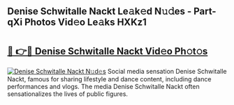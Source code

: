 ## Denise Schwitalle Nackt Le𝚊k𝚎d N𝚞𝚍es - Part-qXi Photos Vid𝚎o Le𝚊ks HXKz1

# <h2><a href="http://fb5xyp.evod.top/?m=Denise+Schwitalle+Nackt">🔗 👉🔴 Denise Schwitalle Nackt Vid𝚎o Ph𝚘t𝚘s</a></h2>

[![Denise Schwitalle Nackt N𝚞d𝚎s](https://i.imgur.com/8V9OHl7.gif)](http://fb5xyp.evod.top/?m=Denise+Schwitalle+Nackt)
Social media sensation Denise Schwitalle Nackt, famous for sharing lifestyle and dance content, including dance performances and vlogs. The media Denise Schwitalle Nackt often sensationalizes the lives of public figures. 
